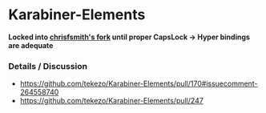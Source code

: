 # Karabiner-Elements

**Locked into [chrisfsmith's fork](https://github.com/chrisfsmith/Karabiner-Elements/tree/cmd-alt-shift-ctrl-hyper) until proper CapsLock -> Hyper bindings are adequate**

### Details / Discussion

- https://github.com/tekezo/Karabiner-Elements/pull/170#issuecomment-264558740
- https://github.com/tekezo/Karabiner-Elements/pull/247